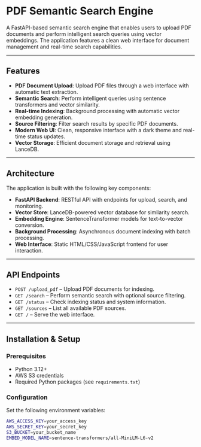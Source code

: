 # PDF Semantic Search Engine

A FastAPI-based semantic search engine that enables users to upload PDF documents and perform intelligent search queries using vector embeddings. The application features a clean web interface for document management and real-time search capabilities.

---

## Features

- **PDF Document Upload**: Upload PDF files through a web interface with automatic text extraction.
- **Semantic Search**: Perform intelligent queries using sentence transformers and vector similarity.
- **Real-time Indexing**: Background processing with automatic vector embedding generation.
- **Source Filtering**: Filter search results by specific PDF documents.
- **Modern Web UI**: Clean, responsive interface with a dark theme and real-time status updates.
- **Vector Storage**: Efficient document storage and retrieval using LanceDB.

---

## Architecture

The application is built with the following key components:

- **FastAPI Backend**: RESTful API with endpoints for upload, search, and monitoring.
- **Vector Store**: LanceDB-powered vector database for similarity search.
- **Embedding Engine**: SentenceTransformer models for text-to-vector conversion.
- **Background Processing**: Asynchronous document indexing with batch processing.
- **Web Interface**: Static HTML/CSS/JavaScript frontend for user interaction.

---

## API Endpoints

- `POST /upload_pdf` – Upload PDF documents for indexing.
- `GET /search` – Perform semantic search with optional source filtering.
- `GET /status` – Check indexing status and system information.
- `GET /sources` – List all available PDF sources.
- `GET /` – Serve the web interface.

---

## Installation & Setup

### Prerequisites

- Python 3.12+
- AWS S3 credentials
- Required Python packages (see `requirements.txt`)

### Configuration

Set the following environment variables:

```bash
AWS_ACCESS_KEY=your_access_key
AWS_SECRET_KEY=your_secret_key
S3_BUCKET=your_bucket_name
EMBED_MODEL_NAME=sentence-transformers/all-MiniLM-L6-v2
```